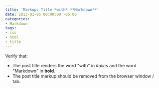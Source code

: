 ```yaml
---
title: 'Markup: Title *with* **Markdown**'
date: 2013-01-05 00:00:00 -05:00
categories:
- Markdown
tags:
- css
- html
- title
---
```


Verify that:

* The post title renders the word "with" in *italics* and the word "Markdown" in **bold**.
* The post title markup should be removed from the browser window / tab.